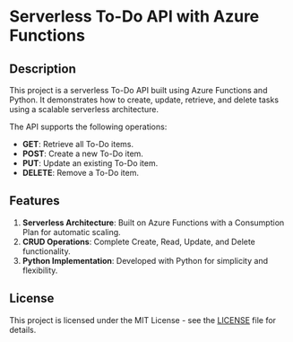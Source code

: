 # Serverless To-Do API with Azure Functions

## Description
This project is a serverless To-Do API built using Azure Functions and Python. It demonstrates how to create, update, retrieve, and delete tasks using a scalable serverless architecture.

The API supports the following operations:
- **GET**: Retrieve all To-Do items.
- **POST**: Create a new To-Do item.
- **PUT**: Update an existing To-Do item.
- **DELETE**: Remove a To-Do item.

## Features
1. **Serverless Architecture**: Built on Azure Functions with a Consumption Plan for automatic scaling.
2. **CRUD Operations**: Complete Create, Read, Update, and Delete functionality.
3. **Python Implementation**: Developed with Python for simplicity and flexibility.

## License
This project is licensed under the MIT License - see the [LICENSE](./LICENSE.txt) file for details.
